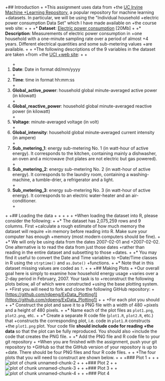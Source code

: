 +## Introduction
 +
 +This assignment uses data from
 +the <a href="http://archive.ics.uci.edu/ml/">UC Irvine Machine
 +Learning Repository</a>, a popular repository for machine learning
 +datasets. In particular, we will be using the "Individual household
 +electric power consumption Data Set" which I have made available on
 +the course web site:
 +
 +
 +* <b>Dataset</b>: <a href="https://d396qusza40orc.cloudfront.net/exdata%2Fdata%2Fhousehold_power_consumption.zip">Electric power consumption</a> [20Mb]
 +
 +* <b>Description</b>: Measurements of electric power consumption in
 +one household with a one-minute sampling rate over a period of almost
 +4 years. Different electrical quantities and some sub-metering values
 +are available.
 +
 +
 +The following descriptions of the 9 variables in the dataset are taken
 +from
 +the <a href="https://archive.ics.uci.edu/ml/datasets/Individual+household+electric+power+consumption">UCI
 +web site</a>:
 +
 +<ol>
 +<li><b>Date</b>: Date in format dd/mm/yyyy </li>
 +<li><b>Time</b>: time in format hh:mm:ss </li>
 +<li><b>Global_active_power</b>: household global minute-averaged active power (in kilowatt) </li>
 +<li><b>Global_reactive_power</b>: household global minute-averaged reactive power (in kilowatt) </li>
 +<li><b>Voltage</b>: minute-averaged voltage (in volt) </li>
 +<li><b>Global_intensity</b>: household global minute-averaged current intensity (in ampere) </li>
 +<li><b>Sub_metering_1</b>: energy sub-metering No. 1 (in watt-hour of active energy). It corresponds to the kitchen, containing mainly a dishwasher, an oven and a microwave (hot plates are not electric but gas powered). </li>
 +<li><b>Sub_metering_2</b>: energy sub-metering No. 2 (in watt-hour of active energy). It corresponds to the laundry room, containing a washing-machine, a tumble-drier, a refrigerator and a light. </li>
 +<li><b>Sub_metering_3</b>: energy sub-metering No. 3 (in watt-hour of active energy). It corresponds to an electric water-heater and an air-conditioner.</li>
 +</ol>
 +
 +## Loading the data
 +
 +
 +
 +
 +
 +When loading the dataset into R, please consider the following:
 +
 +* The dataset has 2,075,259 rows and 9 columns. First
 +calculate a rough estimate of how much memory the dataset will require
 +in memory before reading into R. Make sure your computer has enough
 +memory (most modern computers should be fine).
 +
 +* We will only be using data from the dates 2007-02-01 and
 +2007-02-02. One alternative is to read the data from just those dates
 +rather than reading in the entire dataset and subsetting to those
 +dates.
 +
 +* You may find it useful to convert the Date and Time variables to
 +Date/Time classes in R using the `strptime()` and `as.Date()`
 +functions.
 +
 +* Note that in this dataset missing values are coded as `?`.
 +
 +
 +## Making Plots
 +
 +Our overall goal here is simply to examine how household energy usage
 +varies over a 2-day period in February, 2007. Your task is to
 +reconstruct the following plots below, all of which were constructed
 +using the base plotting system.
 +
 +First you will need to fork and clone the following GitHub repository:
 +[https://github.com/rdpeng/ExData_Plotting1](https://github.com/rdpeng/ExData_Plotting1)
 +
 +
 +For each plot you should
 +
 +* Construct the plot and save it to a PNG file with a width of 480
 +pixels and a height of 480 pixels.
 +
 +* Name each of the plot files as `plot1.png`, `plot2.png`, etc.
 +
 +* Create a separate R code file (`plot1.R`, `plot2.R`, etc.) that
 +constructs the corresponding plot, i.e. code in `plot1.R` constructs
 +the `plot1.png` plot. Your code file **should include code for reading
 +the data** so that the plot can be fully reproduced. You should also
 +include the code that creates the PNG file.
 +
 +* Add the PNG file and R code file to your git repository
 +
 +When you are finished with the assignment, push your git repository to
 +GitHub so that the GitHub version of your repository is up to
 +date. There should be four PNG files and four R code files.
 +
 +
 +The four plots that you will need to construct are shown below. 
 +
 +
 +### Plot 1
 +
 +
 +![plot of chunk unnamed-chunk-2](figure/unnamed-chunk-2.png) 
 +
 +
 +### Plot 2
 +
 +![plot of chunk unnamed-chunk-3](figure/unnamed-chunk-3.png) 
 +
 +
 +### Plot 3
 +
 +![plot of chunk unnamed-chunk-4](figure/unnamed-chunk-4.png) 
 +
 +
 +### Plot 4
